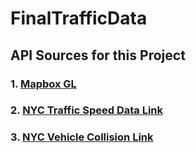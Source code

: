 # FinalTrafficData

## API Sources for this Project

### 1. [Mapbox GL](https://www.mapbox.com/)

### 2. [NYC Traffic Speed Data Link](https://data.cityofnewyork.us/Transportation/Real-Time-Traffic-Speed-Data/qkm5-nuaq)

### 3. [NYC Vehicle Collision Link](https://data.cityofnewyork.us/Public-Safety/NYPD-Motor-Vehicle-Collisions/h9gi-nx95/data)
